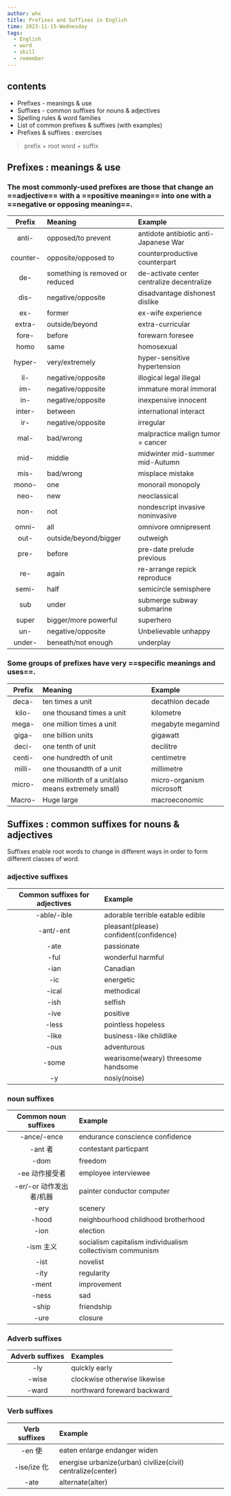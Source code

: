 ```yaml
---
author: whx
title: Prefixes and Suffixes in English
time: 2023-11-15-Wednesday
tags:
  - English
  - word
  - skill
  - remember
---
```

## contents

- Prefixes - meanings & use
- Suffixes - common suffixes for nouns & adjectives
- Spelling rules & word families
- List of common prefixes & suffixes (with examples)
- Prefixes & suffixes : exercises

> prefix + root word + suffix

## Prefixes : meanings & use

### The most commonly-used prefixes are those that change an ==adjective== with a ==positive meaning== into one with a ==negative or opposing meaning==.

|  Prefix  | Meaning                         | Example                                    |
|:--------:|:------------------------------- |:------------------------------------------ |
|  anti-   | opposed/to prevent              | antidote  antibiotic  anti-Japanese War    |
| counter- | opposite/opposed to             | counterproductive counterpart              |
|   de-    | something is removed or reduced | de-activate center centralize decentralize |
|   dis-   | negative/opposite               | disadvantage dishonest dislike             |
|   ex-    | former                          | ex-wife experience                         |
|  extra-  | outside/beyond                  | extra-curricular                           |
|  fore-   | before                          | forewarn foresee                           |
|   homo   | same                            | homosexual                                 |
|  hyper-  | very/extremely                  | hyper-sensitive hypertension               |
|   il-    | negative/opposite               | illogical legal illegal                    |
|   im-    | negative/opposite               | immature moral immoral                     |
|   in-    | negative/opposite               | inexpensive innocent                       |
|  inter-  | between                         | international interact                     |
|   ir-    | negative/opposite               | irregular                                  |
|   mal-   | bad/wrong                       | malpractice malign tumor = cancer          |
|   mid-   | middle                          | midwinter mid-summer mid-Autumn            |
|   mis-   | bad/wrong                       | misplace mistake                           |
|  mono-   | one                             | monorail monopoly                          |
|   neo-   | new                             | neoclassical                               |
|   non-   | not                             | nondescript invasive noninvasive           |
|  omni-   | all                             | omnivore omnipresent                       |
|   out-   | outside/beyond/bigger           | outweigh                                   |
|   pre-   | before                          | pre-date prelude previous                  |
|   re-    | again                           | re-arrange repick reproduce                |
|  semi-   | half                            | semicircle semisphere                      |
|   sub    | under                           | submerge subway submarine                  |
|  super   | bigger/more powerful            | superhero                                  |
|   un-    | negative/opposite               | Unbelievable unhappy                       |
|  under-  | beneath/not enough              | underplay                                  |         |                                 |                                            |

### Some groups of prefixes have very ==specific meanings and uses==.

| Prefix | Meaning                                             | Example                  |
|:------:|:--------------------------------------------------- |:------------------------ | 
| deca-  | ten times a unit                                    | decathlon  decade        |  
| kilo-  | one thousand times a unit                           | kilometre                |
| mega-  | one million times a unit                            | megabyte megamind        |
| giga-  | one billion units                                   | gigawatt                 |
| deci-  | one tenth of unit                                   | decilitre                |
| centi- | one hundredth of unit                               | centimetre               |        
| milli- | one thousandth of a unit                            | millimetre               |
| micro- | one millionth of a unit(also means extremely small) | micro-organism microsoft |
| Macro- | Huge large                                          | macroeconomic            |      


## Suffixes : common suffixes for nouns & adjectives

Suffixes enable root words to change in different ways in order to form different classes of word.

### adjective suffixes

| Common suffixes for adjectives | Example                                |
|:------------------------------:|:-------------------------------------- |
|          -able/-ible           | adorable terrible eatable edible       |
|           -ant/-ent            | pleasant(please) confident(confidence) |
|              -ate              | passionate                             |
|              -ful              | wonderful harmful                      |
|              -ian              | Canadian                               |
|              -ic               | energetic                              |
|             -ical              | methodical                             |
|              -ish              | selfish                                |
|              -ive              | positive                               |
|             -less              | pointless hopeless                     |
|             -like              | business-like  childlike               |
|              -ous              | adventurous                            |
|             -some              | wearisome(weary) threesome handsome    |
|               -y               | nosiy(noise)                                       |

### noun suffixes

|  Common noun suffixes   | Example                                                   |
|:-----------------------:|:--------------------------------------------------------- |
|       -ance/-ence       | endurance conscience confidence                           |
|         -ant 者         | contestant particpant                                     |
|          -dom           | freedom                                                   |
|     -ee 动作接受者      | employee interviewee                                      |
| -er/-or 动作发出者/机器 | painter conductor computer                                |
|          -ery           | scenery                                                   |
|          -hood          | neighbourhood childhood brotherhood                       |
|          -ion           | election                                                  |
|        -ism 主义        | socialism capitalism individualism collectivism communism |
|          -ist           | novelist                                                  |
|          -ity           | regularity                                                |
|          -ment          | improvement                                               |
|          -ness          | sad                                                       |
|          -ship          | friendship                                                |
|          -ure           | closure                                                          |

### Adverb suffixes

| Adverb suffixes | Examples      |
|:---------------:|:------------- |
|       -ly       | quickly early |
|      -wise      | clockwise otherwise likewise    |
|      -ward      | northward foreward backward             |

### Verb suffixes

| Verb suffixes | Example                      |
|:-------------:|:---------------------------- |
|    -en 使     | eaten enlarge endanger widen |
|   -ise/ize 化   | energise urbanize(urban) civilize(civil) centralize(center)                     |
|     -ate      | alternate(alter)                        |
